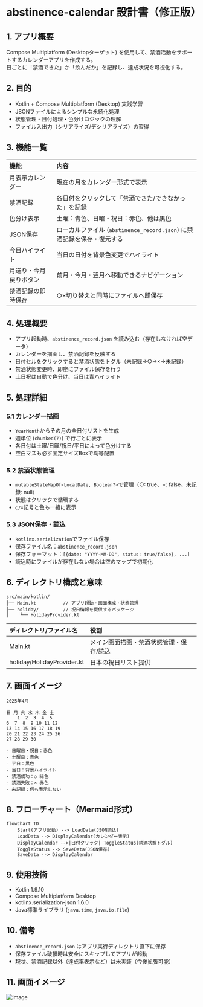 # abstinence-calendar 設計書（修正版）

## 1. アプリ概要
Compose Multiplatform (Desktopターゲット) を使用して、禁酒活動をサポートするカレンダーアプリを作成する。  
日ごとに「禁酒できた」か「飲んだか」を記録し、達成状況を可視化する。

## 2. 目的
- Kotlin + Compose Multiplatform (Desktop) 実践学習
- JSONファイルによるシンプルな永続化処理
- 状態管理・日付処理・色分けロジックの理解
- ファイル入出力（シリアライズ/デシリアライズ）の習得

## 3. 機能一覧

| 機能                     | 内容                                       |
|:--------------------------|:------------------------------------------|
| 月表示カレンダー           | 現在の月をカレンダー形式で表示             |
| 禁酒記録                  | 各日付をクリックして「禁酒できた/できなかった」を記録 |
| 色分け表示                | 土曜：青色、日曜・祝日：赤色、他は黒色     |
| JSON保存                  | ローカルファイル (`abstinence_record.json`) に禁酒記録を保存・復元する |
| 今日ハイライト            | 当日の日付を背景色変更でハイライト         |
| 月送り・今月戻りボタン    | 前月・今月・翌月へ移動できるナビゲーション |
| 禁酒記録の即時保存         | ○×切り替えと同時にファイルへ即保存         |

## 4. 処理概要

- アプリ起動時、`abstinence_record.json` を読み込む（存在しなければ空データ）
- カレンダーを描画し、禁酒記録を反映する
- 日付セルをクリックすると禁酒状態をトグル（未記録→○→×→未記録）
- 禁酒状態変更時、即座にファイル保存を行う
- 土日祝は自動で色分け、当日は青ハイライト

## 5. 処理詳細

### 5.1 カレンダー描画
- `YearMonth`からその月の全日付リストを生成
- 週単位 (`chunked(7)`) で行ごとに表示
- 各日付は土曜/日曜/祝日/平日によって色分けする
- 空白マスも必ず固定サイズBoxで均等配置

### 5.2 禁酒状態管理
- `mutableStateMapOf<LocalDate, Boolean?>`で管理（○: true、×: false、未記録: null）
- 状態はクリックで循環する
- `○/×`記号と色も一緒に表示

### 5.3 JSON保存・読込
- `kotlinx.serialization`でファイル保存
- 保存ファイル名：`abstinence_record.json`
- 保存フォーマット：`[{date: "YYYY-MM-DD", status: true/false}, ...]`
- 読込時にファイルが存在しない場合は空のマップで初期化

## 6. ディレクトリ構成と意味

```plaintext
src/main/kotlin/
├── Main.kt          // アプリ起動・画面構成・状態管理
├── holiday/         // 祝日情報を提供するパッケージ
│    └── HolidayProvider.kt
```

| ディレクトリ/ファイル名        | 役割                                        |
|:------------------------------|:--------------------------------------------|
| Main.kt                       | メイン画面描画・禁酒状態管理・保存/読込 |
| holiday/HolidayProvider.kt    | 日本の祝日リスト提供                       |

## 7. 画面イメージ

```plaintext
2025年4月

日 月 火 水 木 金 土
    1  2  3  4  5
6  7  8  9 10 11 12
13 14 15 16 17 18 19
20 21 22 23 24 25 26
27 28 29 30

- 日曜日・祝日：赤色
- 土曜日：青色
- 平日：黒色
- 当日：背景ハイライト
- 禁酒成功：○ 緑色
- 禁酒失敗：× 赤色
- 未記録：何も表示しない
```

## 8. フローチャート（Mermaid形式）

```mermaid
flowchart TD
    Start(アプリ起動) --> LoadData(JSON読込)
    LoadData --> DisplayCalendar(カレンダー表示)
    DisplayCalendar -->|日付クリック| ToggleStatus(禁酒状態トグル)
    ToggleStatus --> SaveData(JSON保存)
    SaveData --> DisplayCalendar
```

## 9. 使用技術
- Kotlin 1.9.10
- Compose Multiplatform Desktop
- kotlinx.serialization-json 1.6.0
- Java標準ライブラリ (`java.time`, `java.io.File`)

## 10. 備考
- `abstinence_record.json` はアプリ実行ディレクトリ直下に保存
- 保存ファイル破損時は安全にスキップしてアプリが起動
- 現状、禁酒記録以外（達成率表示など）は未実装（今後拡張可能）

## 11. 画面イメージ
![image](https://github.com/user-attachments/assets/19c34d03-c9ce-4401-9419-a75d667ee7a0)

